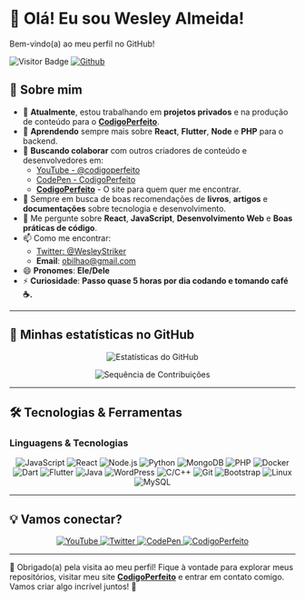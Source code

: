 # 👋 Olá! Eu sou Wesley Almeida!

Bem-vindo(a) ao meu perfil no GitHub! 

![Visitor Badge](https://visitor-badge.laobi.icu/badge?page_id=Codigoperfeito) [![Github](https://img.shields.io/github/followers/codigoperfeito?label=Follow&style=social)](https://github.com/codigoperfeito)

## 🚀 Sobre mim
- 🔭 **Atualmente**, estou trabalhando em **projetos privados** e na produção de conteúdo para o **[CodigoPerfeito](https://codigoperfeito.com.br)**.  
- 🌱 **Aprendendo** sempre mais sobre **React**, **Flutter**, **Node** e **PHP** para o backend.  
- 👯 **Buscando colaborar** com outros criadores de conteúdo e desenvolvedores em:
  - [YouTube - @codigoperfeito](https://www.youtube.com/channel/UCTWnlBATwfYnz8rRWNeX1cQ)  
  - [CodePen - CodigoPerfeito](https://codepen.io/codigoperfeito)  
  - **[CodigoPerfeito](https://codigoperfeito.com.br)** - O site para quem quer me encontrar.  
- 🤔 Sempre em busca de boas recomendações de **livros**, **artigos** e **documentações** sobre tecnologia e desenvolvimento.  
- 💬 Me pergunte sobre **React**, **JavaScript**, **Desenvolvimento Web** e **Boas práticas de código**.  
- 📫 Como me encontrar:
  - [Twitter: @WesleyStriker](https://twitter.com/wesleystriker)  
  - **Email**: obilhao@gmail.com  
- 😄 **Pronomes**: **Ele/Dele**  
- ⚡ **Curiosidade**: **Passo quase 5 horas por dia codando e tomando café ☕.**

---

## 🌟 Minhas estatísticas no GitHub

<p align="center">
  <!-- Estatísticas de Contribuição -->
  <img src="https://github-readme-stats.vercel.app/api?username=codigoperfeito&show_icons=true&theme=radical" alt="Estatísticas do GitHub">
</p>

<p align="center">
  <!-- Gráfico de Sequência -->
  <img src="https://github-readme-streak-stats.herokuapp.com/?user=codigoperfeito&theme=radical" alt="Sequência de Contribuições">
</p>

---

## 🛠️ Tecnologias & Ferramentas

### Linguagens & Tecnologias

<div align="center">
  <img src="https://img.shields.io/badge/JavaScript-FFEB3B?style=for-the-badge&logo=JavaScript&logoColor=black" alt="JavaScript">
  <img src="https://img.shields.io/badge/React-61DAFB?style=for-the-badge&logo=React&logoColor=black" alt="React">
  <img src="https://img.shields.io/badge/Node.js-339933?style=for-the-badge&logo=Node.js&logoColor=white" alt="Node.js">
  <img src="https://img.shields.io/badge/Python-3776AB?style=for-the-badge&logo=Python&logoColor=white" alt="Python">
  <img src="https://img.shields.io/badge/MongoDB-47A248?style=for-the-badge&logo=MongoDB&logoColor=white" alt="MongoDB">
  <img src="https://img.shields.io/badge/PHP-777BB4?style=for-the-badge&logo=PHP&logoColor=white" alt="PHP">
  <img src="https://img.shields.io/badge/Docker-2496ED?style=for-the-badge&logo=Docker&logoColor=white" alt="Docker">
  <img src="https://img.shields.io/badge/Dart-0175C2?style=for-the-badge&logo=Dart&logoColor=white" alt="Dart">
  <img src="https://img.shields.io/badge/Flutter-02569B?style=for-the-badge&logo=Flutter&logoColor=white" alt="Flutter">
  <img src="https://img.shields.io/badge/Java-007396?style=for-the-badge&logo=Java&logoColor=white" alt="Java">
  <img src="https://img.shields.io/badge/WordPress-21759B?style=for-the-badge&logo=WordPress&logoColor=white" alt="WordPress">
  <img src="https://img.shields.io/badge/C/C++-A8B9CC?style=for-the-badge&logo=C&logoColor=white" alt="C/C++">
  <img src="https://img.shields.io/badge/Git-F05032?style=for-the-badge&logo=Git&logoColor=white" alt="Git">
  <img src="https://img.shields.io/badge/Bootstrap-563D7C?style=for-the-badge&logo=Bootstrap&logoColor=white" alt="Bootstrap">
  <img src="https://img.shields.io/badge/Linux-FCC624?style=for-the-badge&logo=Linux&logoColor=black" alt="Linux">
  <img src="https://img.shields.io/badge/MySQL-4479A1?style=for-the-badge&logo=MySQL&logoColor=white" alt="MySQL">
</div>

---

## 💡 Vamos conectar?

<div align="center">
  <a href="https://www.youtube.com/channel/UCTWnlBATwfYnz8rRWNeX1cQ">
    <img src="https://img.shields.io/badge/-YouTube-red?style=for-the-badge&logo=YouTube&logoColor=white" alt="YouTube">
  </a>
  <a href="https://twitter.com/wesleystriker">
    <img src="https://img.shields.io/badge/-Twitter-blue?style=for-the-badge&logo=Twitter&logoColor=white" alt="Twitter">
  </a>
  <a href="https://codepen.io/codigoperfeito">
    <img src="https://img.shields.io/badge/-CodePen-black?style=for-the-badge&logo=CodePen&logoColor=white" alt="CodePen">
  </a>
  <a href="https://codigoperfeito.com.br">
    <img src="https://img.shields.io/badge/-CodigoPerfeito-blue?style=for-the-badge&logo=GoogleChrome&logoColor=white" alt="CodigoPerfeito">
  </a>
</div>

---

🎉 Obrigado(a) pela visita ao meu perfil! Fique à vontade para explorar meus repositórios, visitar meu site **[CodigoPerfeito](https://codigoperfeito.com.br)** e entrar em contato comigo. Vamos criar algo incrível juntos! 🚀

